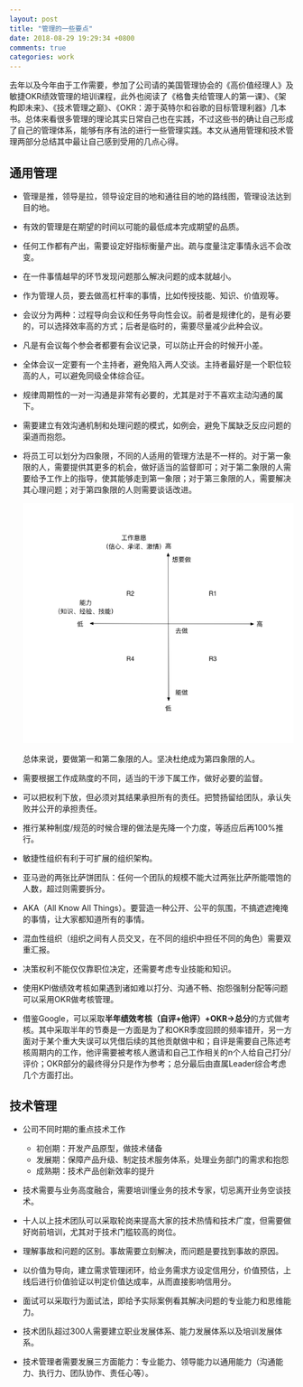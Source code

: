 ```yaml
---
layout: post
title: "管理的一些要点"
date: 2018-08-29 19:29:34 +0800
comments: true
categories: work
---
```


去年以及今年由于工作需要，参加了公司请的美国管理协会的《高价值经理人》及敏捷OKR绩效管理的培训课程，此外也阅读了《格鲁夫给管理人的第一课》、《架构即未来》、《技术管理之巅》、《OKR：源于英特尔和谷歌的目标管理利器》几本书。总体来看很多管理的理论其实日常自己也在实践，不过这些书的确让自己形成了自己的管理体系，能够有序有法的进行一些管理实践。本文从通用管理和技术管理两部分总结其中最让自己感到受用的几点心得。

<!--more-->

## 通用管理
	
- 管理是推，领导是拉，领导设定目的地和通往目的地的路线图，管理设法达到目的地。

- 有效的管理是在期望的时间以可能的最低成本完成期望的品质。
	
- 任何工作都有产出，需要设定好指标衡量产出。疏与度量注定事情永远不会改变。

- 在一件事情越早的环节发现问题那么解决问题的成本就越小。

- 作为管理人员，要去做高杠杆率的事情，比如传授技能、知识、价值观等。

- 会议分为两种：过程导向会议和任务导向性会议。前者是规律化的，是有必要的，可以选择效率高的方式；后者是临时的，需要尽量减少此种会议。

- 凡是有会议每个参会者都要有会议记录，可以防止开会的时候开小差。

- 全体会议一定要有一个主持者，避免陷入两人交谈。主持者最好是一个职位较高的人，可以避免同级全体综合征。

- 规律周期性的一对一沟通是非常有必要的，尤其是对于不喜欢主动沟通的属下。

- 需要建立有效沟通机制和处理问题的模式，如例会，避免下属缺乏反应问题的渠道而抱怨。

- 将员工可以划分为四象限，不同的人适用的管理方法是不一样的。对于第一象限的人，需要提供其更多的机会，做好适当的监督即可；对于第二象限的人需要给予工作上的指导，使其能够走到第一象限；对于第三象限的人，需要解决其心理问题；对于第四象限的人则需要谈话改进。

	![](/post_images/readiness.png)

	总体来说，要做第一和第二象限的人。坚决杜绝成为第四象限的人。
	
- 需要根据工作成熟度的不同，适当的干涉下属工作，做好必要的监督。
	
- 可以把权利下放，但必须对其结果承担所有的责任。把赞扬留给团队，承认失败并公开的承担责任。
	
- 推行某种制度/规范的时候合理的做法是先降一个力度，等适应后再100%推行。

- 敏捷性组织有利于可扩展的组织架构。

- 亚马逊的两张比萨饼团队：任何一个团队的规模不能大过两张比萨所能喂饱的人数，超过则需要拆分。

- AKA（All Know All Things）。要营造一种公开、公平的氛围，不搞遮遮掩掩的事情，让大家都知道所有的事情。

- 混血性组织（组织之间有人员交叉，在不同的组织中担任不同的角色）需要双重汇报。

- 决策权利不能仅仅靠职位决定，还需要考虑专业技能和知识。

- 使用KPI做绩效考核如果遇到诸如难以打分、沟通不畅、抱怨强制分配等问题可以采用OKR做考核管理。

- 借鉴Google，可以采取**半年绩效考核（自评+他评）+OKR->总分**的方式做考核。其中采取半年的节奏是一方面是为了和OKR季度回顾的频率错开，另一方面对于某个重大失误可以凭借后续的其他贡献做中和；自评是需要自己陈述考核周期内的工作，他评需要被考核人邀请和自己工作相关的n个人给自己打分/评价；OKR部分的最终得分只是作为参考；总分最后由直属Leader综合考虑几个方面打出。

## 技术管理

- 公司不同时期的重点技术工作

	- 初创期：开发产品原型，做技术储备
	- 发展期：保障产品升级、制定技术服务体系，处理业务部门的需求和抱怨
	- 成熟期：技术产品创新效率的提升

- 技术需要与业务高度融合，需要培训懂业务的技术专家，切忌离开业务空谈技术。

- 十人以上技术团队可以采取轮岗来提高大家的技术热情和技术广度，但需要做好岗前培训，尤其对于技术门槛较高的岗位。

- 理解事故和问题的区别。事故需要立刻解决，而问题是要找到事故的原因。

- 以价值为导向，建立需求管理闭环，给业务需求方设定信用分，价值预估，上线后进行价值验证以判定价值达成率，从而直接影响信用分。

- 面试可以采取行为面试法，即给予实际案例看其解决问题的专业能力和思维能力。

- 技术团队超过300人需要建立职业发展体系、能力发展体系以及培训发展体系。

- 技术管理者需要发展三方面能力：专业能力、领导能力以通用能力（沟通能力、执行力、团队协作、责任心等）。